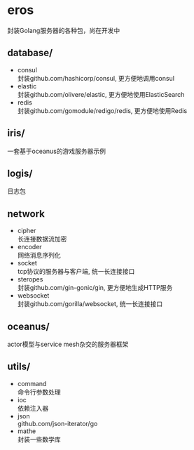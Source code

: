 # eros

封装Golang服务器的各种包，尚在开发中

## database/
* consul  
封装github.com/hashicorp/consul, 更方便地调用consul
* elastic  
封装github.com/olivere/elastic, 更方便地使用ElasticSearch
* redis  
封装github.com/gomodule/redigo/redis, 更方便地使用Redis

## iris/
一套基于oceanus的游戏服务器示例

## logis/
日志包

## network
* cipher  
长连接数据流加密
* encoder  
网络消息序列化
* socket  
tcp协议的服务器与客户端, 统一长连接接口
* steropes  
封装github.com/gin-gonic/gin, 更方便地生成HTTP服务
* websocket  
封装github.com/gorilla/websocket, 统一长连接接口

## oceanus/
actor模型与service mesh杂交的服务器框架

## utils/
* command  
命令行参数处理
* ioc  
依赖注入器
* json  
github.com/json-iterator/go
* mathe  
封装一些数学库
